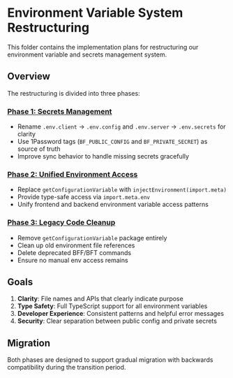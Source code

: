 # Environment Variable System Restructuring

This folder contains the implementation plans for restructuring our environment
variable and secrets management system.

## Overview

The restructuring is divided into three phases:

### [Phase 1: Secrets Management](./phase-1-secrets-management.md)

- Rename `.env.client` → `.env.config` and `.env.server` → `.env.secrets` for
  clarity
- Use 1Password tags (`BF_PUBLIC_CONFIG` and `BF_PRIVATE_SECRET`) as source of
  truth
- Improve sync behavior to handle missing secrets gracefully

### [Phase 2: Unified Environment Access](./phase-2-unified-env-access.md)

- Replace `getConfigurationVariable` with `injectEnvironment(import.meta)`
- Provide type-safe access via `import.meta.env`
- Unify frontend and backend environment variable access patterns

### [Phase 3: Legacy Code Cleanup](./phase-3-legacy-cleanup.md)

- Remove `getConfigurationVariable` package entirely
- Clean up old environment file references
- Delete deprecated BFF/BFT commands
- Ensure no manual env access remains

## Goals

1. **Clarity**: File names and APIs that clearly indicate purpose
2. **Type Safety**: Full TypeScript support for all environment variables
3. **Developer Experience**: Consistent patterns and helpful error messages
4. **Security**: Clear separation between public config and private secrets

## Migration

Both phases are designed to support gradual migration with backwards
compatibility during the transition period.
